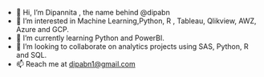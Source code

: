 - 👋 Hi, I’m Dipannita , the name behind @dipabn
- 👀 I’m interested in Machine Learning,Python, R , Tableau, Qlikview, AWZ, Azure and GCP.
- 🌱 I’m currently learning Python and PowerBI.
- 💞️ I’m looking to collaborate on analytics projects using SAS, Python, R and SQL.
- 📫 Reach me at dipabn1@gmail.com 


